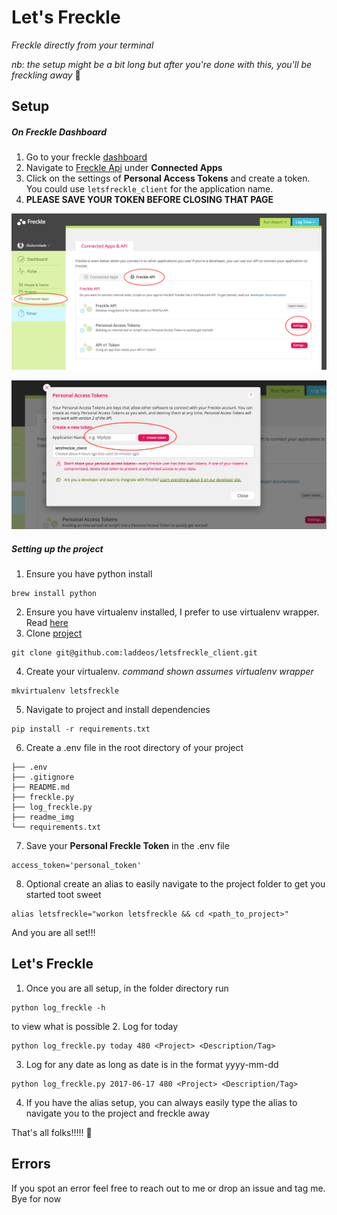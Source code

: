 # Let's Freckle
_Freckle directly from your terminal_

_nb: the setup might be a bit long but after you're done with this, you'll be freckling away_ 🙂
## Setup 

##### On Freckle Dashboard
1. Go to your freckle [dashboard](https://andela.letsfreckle.com/time/dashboard/recent)
2. Navigate to [Freckle Api](https://andela.letsfreckle.com/time/integrations/freckle_api) under **Connected Apps**
3. Click on the settings of **Personal Access Tokens** and create a token. You could use `letsfreckle_client` for the application name.
4. **PLEASE SAVE YOUR TOKEN BEFORE CLOSING THAT PAGE**

![FreckleStep1](readme_img/FreckleStep1.png)

![FreckleStep2](readme_img/FreckleStep2.png)

##### Setting up the project
1. Ensure you have python install
```
brew install python
```
2. Ensure you have virtualenv installed, I prefer to use virtualenv wrapper. Read [here](http://python-guide-pt-br.readthedocs.io/en/latest/dev/virtualenvs/)
3. Clone [project](https://github.com/laddeos/letsfreckle_client)
```
git clone git@github.com:laddeos/letsfreckle_client.git
```
4. Create your virtualenv. 
_command shown assumes virtualenv wrapper_
```
mkvirtualenv letsfreckle
```
5. Navigate to project and install dependencies
```
pip install -r requirements.txt
```
6. Create a .env file in the root directory of your project
```
├── .env
├── .gitignore
├── README.md
├── freckle.py
├── log_freckle.py
├── readme_img
└── requirements.txt
```
7. Save your **Personal Freckle Token** in the .env file
```
access_token='personal_token'
```
8. Optional create an alias to easily navigate to the project folder to get you started toot sweet
```
alias letsfreckle="workon letsfreckle && cd <path_to_project>"
```
And you are all set!!!


## Let's Freckle
1. Once you are all setup, in the folder directory run
```
python log_freckle -h
```
to view what is possible
2. Log for today
```
python log_freckle.py today 480 <Project> <Description/Tag>
```
3. Log for any date as long as date is in the format yyyy-mm-dd
```
python log_freckle.py 2017-06-17 480 <Project> <Description/Tag>
```
4. If you have the alias setup, you can always easily type the alias to navigate you to the project and freckle away


That's all folks!!!!! 🐰


## Errors
If you spot an error feel free to reach out to me or drop an issue and tag me. Bye for now